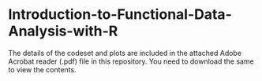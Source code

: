 # Introduction-to-Functional-Data-Analysis-with-R

The details of the codeset and plots are included in the attached Adobe Acrobat reader (.pdf) file in this repository. 
You need to download the same to view the contents.
